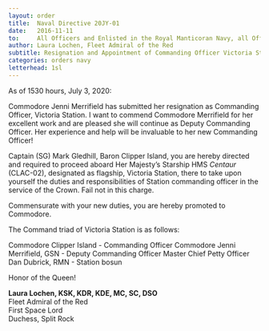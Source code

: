 ```yaml
---
layout: order
title:  Naval Directive 20JY-01
date:   2016-11-11
to:     All Officers and Enlisted in the Royal Manticoran Navy, all Officers and Enlisted in the Grayson Space Navy, and all Members of the Grand Alliance
author: Laura Lochen, Fleet Admiral of the Red
subtitle: Resignation and Appointment of Commanding Officer Victoria Station
categories: orders navy
letterhead: 1sl
---
```


As of 1530 hours, July 3, 2020:

Commodore Jenni Merrifield has submitted her resignation as Commanding Officer, Victoria Station. I want to commend Commodore Merrifield for her excellent work
and are pleased she will continue as Deputy Commanding Officer. Her experience and help will be invaluable to her new Commanding Officer!

Captain (SG) Mark Gledhill, Baron Clipper Island, you are hereby directed and required to proceed aboard Her Majesty’s Starship HMS *Centaur* (CLAC-02),
designated as flagship, Victoria Station, there to take upon yourself the duties and responsibilities of Station commanding officer in the service of the Crown. 
Fail not in this charge.

Commensurate with your new duties, you are hereby promoted to Commodore.

The Command triad of Victoria Station is as follows:

Commodore Clipper Island - Commanding Officer
Commodore Jenni Merrifield, GSN - Deputy Commanding Officer
Master Chief Petty Officer Dan Dubrick, RMN - Station bosun

Honor of the Queen!

**Laura Lochen, KSK, KDR, KDE, MC, SC, DSO**  
Fleet Admiral of the Red  
First Space Lord  
Duchess, Split Rock  
